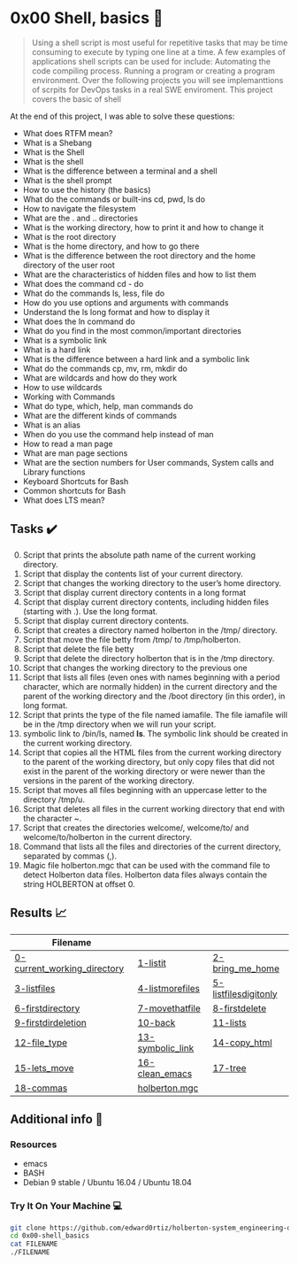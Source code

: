 # 0x00 Shell, basics :wrench:

> Using a shell script is most useful for repetitive tasks that may be time consuming to execute by typing one line at a time. A few examples of applications shell scripts can be used for include: Automating the code compiling process. Running a program or creating a program environment. Over the following projects you will see implemanttions of scrpits for DevOps tasks in a real SWE enviroment. This project covers the basic of shell

At the end of this project, I was able to solve these questions:

* What does RTFM mean?
* What is a Shebang
* What is the Shell
* What is the shell
* What is the difference between a terminal and a shell
* What is the shell prompt
* How to use the history (the basics)
* What do the commands or built-ins cd, pwd, ls do
* How to navigate the filesystem
* What are the . and .. directories
* What is the working directory, how to print it and how to change it
* What is the root directory
* What is the home directory, and how to go there
* What is the difference between the root directory and the home directory of the user root
* What are the characteristics of hidden files and how to list them
* What does the command cd - do
* What do the commands ls, less, file do
* How do you use options and arguments with commands
* Understand the ls long format and how to display it
* What does the ln command do
* What do you find in the most common/important directories
* What is a symbolic link
* What is a hard link
* What is the difference between a hard link and a symbolic link
* What do the commands cp, mv, rm, mkdir do
* What are wildcards and how do they work
* How to use wildcards
* Working with Commands
* What do type, which, help, man commands do
* What are the different kinds of commands
* What is an alias
* When do you use the command help instead of man
* How to read a man page
* What are man page sections
* What are the section numbers for User commands, System calls and Library functions
* Keyboard Shortcuts for Bash
* Common shortcuts for Bash
* What does LTS mean?

## Tasks :heavy_check_mark:

0. Script that prints the absolute path name of the current working directory.
1. Script that display the contents list of your current directory.
2. Script that changes the working directory to the user’s home directory.
3. Script that display current directory contents in a long format
4. Script that display current directory contents, including hidden files (starting with .). Use the long format.
5. Script that display current directory contents.
6. Script that creates a directory named holberton in the /tmp/ directory.
7. Script that move the file betty from /tmp/ to /tmp/holberton. 
8. Script that delete the file betty
9. Script that delete the directory holberton that is in the /tmp directory.
10. Script that changes the working directory to the previous one
11. Script that lists all files (even ones with names beginning with a period character, which are normally hidden) in the current directory and the parent of the working directory and the /boot directory (in this order), in long format.
12. Script that prints the type of the file named iamafile. The file iamafile will be in the /tmp directory when we will run your script.
13. symbolic link to /bin/ls, named __ls__. The symbolic link should be created in the current working directory.
14. Script that copies all the HTML files from the current working directory to the parent of the working directory, but only copy files that did not exist in the parent of the working directory or were newer than the versions in the parent of the working directory.
15. Script that moves all files beginning with an uppercase letter to the directory /tmp/u.
16. Script that deletes all files in the current working directory that end with the character ~.
17. Script that creates the directories welcome/, welcome/to/ and welcome/to/holberton in the current directory.
18. Command that lists all the files and directories of the current directory, separated by commas (,).
19. Magic file holberton.mgc that can be used with the command file to detect Holberton data files. Holberton data files always contain the string HOLBERTON at offset 0.

## Results :chart_with_upwards_trend:

| Filename |||
| ------ |---|---|
| [0-current_working_directory](https://github.com/edward0rtiz/holberton-system_engineering-devops/blob/master/0x00-shell_basics/0-current_working_directory)|[1-listit](https://github.com/edward0rtiz/holberton-system_engineering-devops/blob/master/0x00-shell_basics/1-listit)|[2-bring_me_home](https://github.com/edward0rtiz/holberton-system_engineering-devops/blob/master/0x00-shell_basics/2-bring_me_home)|
| [3-listfiles](https://github.com/edward0rtiz/holberton-system_engineering-devops/blob/master/0x00-shell_basics/3-listfiles)|[4-listmorefiles](https://github.com/edward0rtiz/holberton-system_engineering-devops/blob/master/0x00-shell_basics/4-listmorefiles)|[5-listfilesdigitonly](https://github.com/edward0rtiz/holberton-system_engineering-devops/blob/master/0x00-shell_basics/5-listfilesdigitonly)|
| [6-firstdirectory](https://github.com/edward0rtiz/holberton-system_engineering-devops/blob/master/0x00-shell_basics/6-firstdirectory)|[7-movethatfile](https://github.com/edward0rtiz/holberton-system_engineering-devops/blob/master/0x00-shell_basics/7-movethatfile)|[8-firstdelete](https://github.com/edward0rtiz/holberton-system_engineering-devops/blob/master/0x00-shell_basics/8-firstdelete)|
| [9-firstdirdeletion](https://github.com/edward0rtiz/holberton-system_engineering-devops/blob/master/0x00-shell_basics/9-firstdirdeletion)|[10-back](https://github.com/edward0rtiz/holberton-system_engineering-devops/blob/master/0x00-shell_basics/10-back)|[11-lists](https://github.com/edward0rtiz/holberton-system_engineering-devops/blob/master/0x00-shell_basics/11-lists)|
| [12-file_type](https://github.com/edward0rtiz/holberton-system_engineering-devops/blob/master/0x00-shell_basics/12-file_type)|[13-symbolic_link](https://github.com/edward0rtiz/holberton-system_engineering-devops/blob/master/0x00-shell_basics/13-symbolic_link)|[14-copy_html](https://github.com/edward0rtiz/holberton-system_engineering-devops/blob/master/0x00-shell_basics/14-copy_html)|
| [15-lets_move](https://github.com/edward0rtiz/holberton-system_engineering-devops/blob/master/0x00-shell_basics/15-lets_move)|[16-clean_emacs](https://github.com/edward0rtiz/holberton-system_engineering-devops/blob/master/0x00-shell_basics/16-clean_emacs)|[17-tree](https://github.com/edward0rtiz/holberton-system_engineering-devops/blob/master/0x00-shell_basics/17-tree)|
| [18-commas](https://github.com/edward0rtiz/holberton-system_engineering-devops/blob/master/0x00-shell_basics/18-commas)|[holberton.mgc](https://github.com/edward0rtiz/holberton-system_engineering-devops/blob/master/0x00-shell_basics/holberton.mgc)||


## Additional info :construction:
### Resources

- emacs
- BASH
- Debian 9 stable / Ubuntu 16.04 / Ubuntu 18.04 

### Try It On Your Machine :computer:
```bash
git clone https://github.com/edward0rtiz/holberton-system_engineering-devops.git
cd 0x00-shell_basics
cat FILENAME
./FILENAME
```

